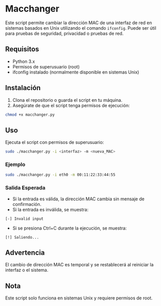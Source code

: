 # Macchanger

Este script permite cambiar la dirección MAC de una interfaz de red en sistemas basados en Unix utilizando el comando `ifconfig`. Puede ser útil para pruebas de seguridad, privacidad o pruebas de red.

## Requisitos
- Python 3.x
- Permisos de superusuario (root)
- ifconfig instalado (normalmente disponible en sistemas Unix)

## Instalación
1. Clona el repositorio o guarda el script en tu máquina.
2. Asegúrate de que el script tenga permisos de ejecución:
```bash
chmod +x macchanger.py
```

## Uso
Ejecuta el script con permisos de superusuario:
```bash
sudo ./macchanger.py -i <interfaz> -m <nueva_MAC>
```

### Ejemplo
```bash
sudo ./macchanger.py -i eth0 -m 00:11:22:33:44:55
```

### Salida Esperada
- Si la entrada es válida, la dirección MAC cambia sin mensaje de confirmación.
- Si la entrada es inválida, se muestra:
```
[-] Invalid input
```
- Si se presiona Ctrl+C durante la ejecución, se muestra:
```
[!] Saliendo...
```

## Advertencia
El cambio de dirección MAC es temporal y se restablecerá al reiniciar la interfaz o el sistema.

## Nota
Este script solo funciona en sistemas Unix y requiere permisos de root.



